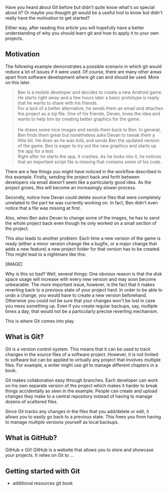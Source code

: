 
Have you heard about Git before but didn't quite know what's so special about it?
Or maybe you thought git would be a useful tool to know but didn't really have the motivation to get started?

Either way, after reading this article you will hopefully have a better understanding
of why you should learn git and how to apply it to your own projects.

## Motivation

The following example demonstrates a possible scenario in which git
would reduce a lot of issues if it were used. Of course, there are
many other areas apart from software development where git can and should be used. More on this later. 

> Ben is a mobile developer and decides to create a new Android game.
He starts right away and a few hours later a basic prototype is ready that 
he wants to share with his friends.  
For a lack of a better alternative, he sends them an email and attaches the
project as a zip file. One of his friends, Devan, loves the
idea and wants to help him by creating better graphics for the game.<br><br>
He draws some nice images and sends them back to Ben. In general, Ben finds them great but nonetheless
asks Devan to tweak them a little bit. He does as he was told, and sends Ben the updated version of the game.
Ben is eager to try out the new graphics and starts up the app for a test.  
Right after he starts the app, it crashes. As he looks into it, he notices that an important script file is missing
that contains some of his code.

There are a few things you might have noticed in the workflow described in this example.
Firstly, sending the project back and forth between developers via email doesn't seem like
a particularly good idea. As the project grows, this will become an increasingly slower process. 

Secondly, notice how Devan could delete source files that were completely unrelated to the part
he was currently working on. In fact, Ben didn't even notice that a file was missing at first.

Also, when Ben asks Devan to change some of the images, he has to send the whole project back
even though he only worked on a small section of the project.

This also leads to another problem: Each time a new version of the game is ready (either a minor
version change like a bugfix, or a major change that adds a new feature)
a new project folder for that version has to be created. This might lead to a nightmare like this:

[IMAGE]

Why is this so bad? Well, several things: One obvious reason is that the disk space usage
will increase with every new version and may soon become unbearable.
The more important issue, however, is the fact that it makes reverting back to a previous
state of your project hard. In order to be able to undo a change, you would have to create a
new version beforehand. Otherwise you could not be sure that your changes won't be lost
in case you mess something up.
Even if you create regular backups, say, multiple times a day, that would not be a
particularly precise reverting mechanism.

This is where Git comes into play.


## What is Git?

Git is a version control system. This means that it can be used to track changes in the source
files of a software project. However, it is not limited to software but can be applied to 
virtually any project that involves multiple files. For example, a writer might use git to
manage different chapters in a book.

Git makes collaboration easy through branches. Each developer can work on his own separate
version of the project which makes it harder to break things accidentally as seen in the example.
People can create and upload changes they make to a central repository instead of having
to manage dozens of scattered files. 

Since Git tracks any changes in the files that you add/delete or edit, it allows you to
easily go back to a previous state. This frees you from having to manage multiple versions yourself
as local backups.


## What is GitHub?

GitHub ≠ Git! GitHub is a website that allows you to store and showcase your projects.
It relies on Git to ... 


## Getting started with Git






- additional resources
git book

